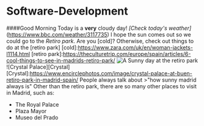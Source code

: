 # Software-Development
####Good Morning
Today is a **very** cloudy day!
_[Check today's weather]_(https://www.bbc.com/weather/3117735)
I hope the sun comes out so we could go to the _Retiro park_.
Are you [cold]? 
Otherwise, check out things to do at the [retiro park]
[cold]:https://www.zara.com/uk/en/woman-jackets-l1114.html
[retiro park]:https://theculturetrip.com/europe/spain/articles/6-cool-things-to-see-in-madrids-retiro-park/
![A Sunny day at the retiro park](http://es.fanpop.com/clubs/madrid/images/6284833/title/madrid-retiro-park-photo)
![Crystal Palace][Crystal]
[Crystal]:https://www.encirclephotos.com/image/crystal-palace-at-buen-retiro-park-in-madrid-spain/
People always talk about >"how sunny madrid always is"
Other than the retiro park, there are so many other places to visit in Madrid, such as:
* The Royal Palace
* Plaza Mayor
* Museo del Prado
